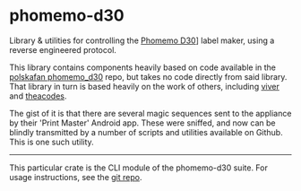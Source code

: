 # phomemo-d30

Library & utilities for controlling the [Phomemo D30](https://phomemo.com/products/d30-label-maker)] label maker, using a reverse engineered protocol.

This library contains components heavily based on code available in the [polskafan phomemo_d30](https://github.com/polskafan/phomemo_d30) repo,
but takes no code directly from said library. That library in turn is based heavily on the work of others,
including [viver](https://github.com/vivier/phomemo-tools) and [theacodes](https://github.com/theacodes/phomemo_m02s).

The gist of it is that there are several magic sequences sent to the appliance by their 'Print Master' Android app. These were sniffed,
and now can be blindly transmitted by a number of scripts and utilities available on Github. This is one such utility.

---

This particular crate is the CLI module of the phomemo-d30 suite. For usage instructions, see the [git repo](https://github.com/crabdancing/phomemo-d30).